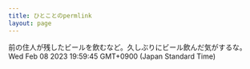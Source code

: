```yaml
---
title: ひとことのpermlink
layout: page
---
```

<div class="box" dt="1675853985239">
  前の住人が残したビールを飲むなど。久しぶりにビール飲んだ気がするな。
  <div class="content is-small">Wed Feb 08 2023 19:59:45 GMT+0900 (Japan Standard Time)</div>
</div>